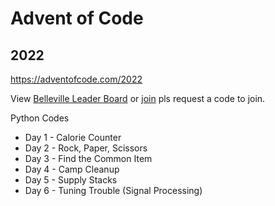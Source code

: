 # Advent of Code

## 2022
https://adventofcode.com/2022

View [Belleville Leader Board](https://adventofcode.com/2022/leaderboard/private/view/2588518) or [join](https://adventofcode.com/2022/leaderboard/private) pls request a code to join.

Python Codes

- Day 1 - Calorie Counter
- Day 2 - Rock, Paper, Scissors
- Day 3 - Find the Common Item
- Day 4 - Camp Cleanup
- Day 5 - Supply Stacks
- Day 6 - Tuning Trouble (Signal Processing)

